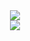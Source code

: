 <div width="100%" align="center">
    <img src="/master/imgs/物理传输介质.png"></img>

</div>


<div width="100%" align="center">
    <img src="https://github.com/countstarss/countstarss.github.io/blob/master/images/%E7%89%A9%E7%90%86%E4%BC%A0%E8%BE%93%E4%BB%8B%E8%B4%A8.png"></img>
</div>
